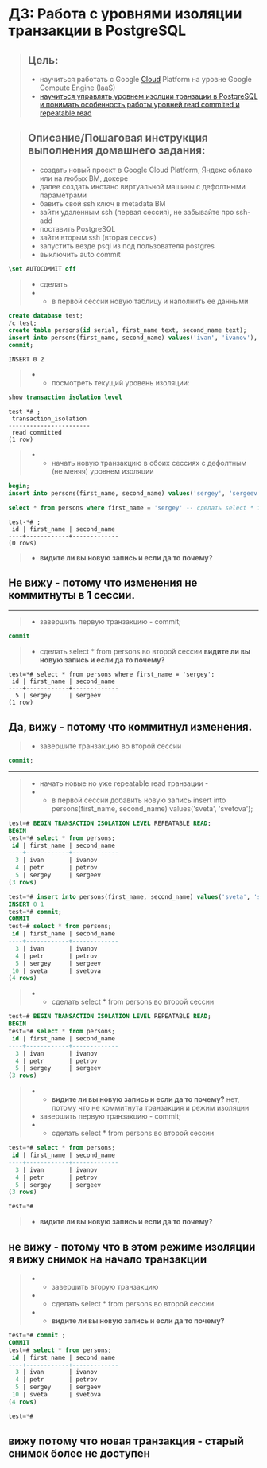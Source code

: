 # ДЗ: Работа с уровнями изоляции транзакции в PostgreSQL #

> ## Цель: ##
> * научиться работать с Google [Cloud](https://cloud.yandex.ru/docs/managed-kubernetes/operations/node-connect-ssh) Platform на уровне Google Compute Engine (IaaS)
> * [научиться управлять уровнем изолции транзации в PostgreSQL и понимать особенность работы уровней read commited и repeatable read](https://postgrespro.ru/docs/postgresql/14/sql-set-transaction)


> ## Описание/Пошаговая инструкция выполнения домашнего задания: ##
> * создать новый проект в Google Cloud Platform, Яндекс облако или на любых ВМ, докере
> * далее создать инстанс виртуальной машины с дефолтными параметрами
> * бавить свой ssh ключ в metadata ВМ
> * зайти удаленным ssh (первая сессия), не забывайте про ssh-add
> * поставить PostgreSQL
> * зайти вторым ssh (вторая сессия)
> * запустить везде psql из под пользователя postgres
> * выключить auto commit
```sql
\set AUTOCOMMIT off
```
> *  сделать
> *  * в первой сессии новую таблицу и наполнить ее данными 
```sql
create database test;
/c test;
create table persons(id serial, first_name text, second_name text);
insert into persons(first_name, second_name) values('ivan', 'ivanov'), ('petr', 'petrov'); 
commit;
```
```
INSERT 0 2
```
> * * посмотреть текущий уровень изоляции:
```sql
show transaction isolation level
```
```
test-*# ;
 transaction_isolation
-----------------------
 read committed
(1 row)
```

> * * начать новую транзакцию в обоих сессиях с дефолтным (не меняя) уровнем изоляции
```sql
begin;
insert into persons(first_name, second_name) values('sergey', 'sergeev'); --в первой сессии добавить новую запись insert into persons(first_name, second_name) values('sergey', 'sergeev');
```

```sql
select * from persons where first_name = 'sergey' -- сделать select * from persons во второй сессии
```
```
test-*# ;
 id | first_name | second_name
----+------------+-------------
(0 rows)
```

> *  **видите ли вы новую запись и если да то почему?**
## Не вижу - потому что изменения не коммитнуты в 1 сессии. ##

---------------


> * завершить первую транзакцию - commit;
```sql
commit
```

> * сделать select * from persons во второй сессии
> **видите ли вы новую запись и если да то почему?**
```
test=*# select * from persons where first_name = 'sergey';
 id | first_name | second_name
----+------------+-------------
  5 | sergey     | sergeev
(1 row)
```
## Да, вижу - потому что коммитнул изменения. ##

> * завершите транзакцию во второй сессии
```sql
commit;
```
---------------
> * начать новые но уже repeatable read транзации -
> * * в первой сессии добавить новую запись insert into persons(first_name, second_name) values('sveta', 'svetova');
```sql
test=# BEGIN TRANSACTION ISOLATION LEVEL REPEATABLE READ;
BEGIN
test=*# select * from persons;
 id | first_name | second_name
----+------------+-------------
  3 | ivan       | ivanov
  4 | petr       | petrov
  5 | sergey     | sergeev
(3 rows)

test=*# insert into persons(first_name, second_name) values('sveta', 'svetova');
INSERT 0 1
test=*# commit;
COMMIT
test=# select * from persons;
 id | first_name | second_name
----+------------+-------------
  3 | ivan       | ivanov
  4 | petr       | petrov
  5 | sergey     | sergeev
 10 | sveta      | svetova
(4 rows)
```

> * * сделать select * from persons во второй сессии
```sql
test=# BEGIN TRANSACTION ISOLATION LEVEL REPEATABLE READ;
BEGIN
test=*# select * from persons;
 id | first_name | second_name
----+------------+-------------
  3 | ivan       | ivanov
  4 | petr       | petrov
  5 | sergey     | sergeev
(3 rows)
```
> * * **видите ли вы новую запись и если да то почему?**
нет, потому что не коммитнута транзакция и режим изоляции
> * завершить первую транзакцию - commit;
> * * сделать select * from persons во второй сессии
```sql
test=*# select * from persons;
 id | first_name | second_name
----+------------+-------------
  3 | ivan       | ivanov
  4 | petr       | petrov
  5 | sergey     | sergeev
(3 rows)

test=*#
```
> * **видите ли вы новую запись и если да то почему?**
## не вижу - потому что в этом режиме изоляции я вижу снимок на начало транзакции ##

> * * завершить вторую транзакцию
> * * сделать select * from persons во второй сессии
> * * **видите ли вы новую запись и если да то почему?**
```sql
test=*# commit ;
COMMIT
test=# select * from persons;
 id | first_name | second_name
----+------------+-------------
  3 | ivan       | ivanov
  4 | petr       | petrov
  5 | sergey     | sergeev
 10 | sveta      | svetova
(4 rows)

test=*#
```
## вижу потому что новая транзакция - старый снимок более не доступен ##


